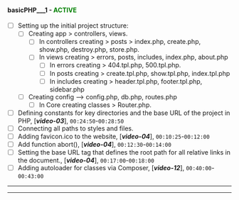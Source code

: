 #### basicPHP___1 - <span style="color: green;">ACTIVE</span>

- [ ] Setting up the initial project structure:
    - [ ] Creating app  > controllers, views.
        - [ ] In controllers creating  > posts  > index.php, create.php, show.php, destroy.php, store.php.
        - [ ] In views creating  > errors, posts, includes, index.php, about.php
            - [ ] In errors creating  > 404.tpl.php, 500.tpl.php.
            - [ ] In posts creating  > create.tpl.php, show.tpl.php, index.tpl.php
            - [ ] In includes creating  > header.tpl.php, footer.tpl.php, sidebar.php
    - [ ] Creating config --> config.php, db.php, routes.php
        - [ ] In Core creating classes  > Router.php.
- [ ] Defining constants for key directories and the base URL of the project in PHP, [___video-03___], `00:24:50`-`00:28:50`
- [ ] Connecting all paths to styles and files.
- [ ] Adding favicon.ico to the website, [___video-04___], `00:10:25`-`00:12:00`
- [ ] Add function abort(), [___video-04___], `00:12:30`-`00:14:00`
- [ ] Setting the base URL tag that defines the root path for all relative links in the document., [___video-04___], `00:17:00`-`00:18:00`
- [ ] Adding autoloader for classes via Composer, [___video-12___], `00:40:00`-`00:43:00`
___

---

